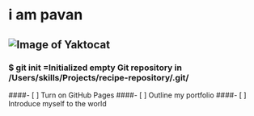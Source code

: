# i am pavan
## ![Image of Yaktocat](https://octodex.github.com/images/yaktocat.png)
### $ git init =Initialized empty Git repository in /Users/skills/Projects/recipe-repository/.git/
####- [ ] Turn on GitHub Pages
####- [ ] Outline my portfolio
####- [ ] Introduce myself to the world
